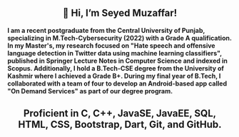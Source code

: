 <h2 align="center">👋 Hi, I’m Seyed Muzaffar! </h2>
<strong> I am a recent postgraduate from the Central University of Punjab, specializing in M.Tech-Cybersecurity (2022) with a Grade A qualification. In my Master's, my research focused on "Hate speech and offensive language detection in Twitter data using machine learning classifiers", published in Springer Lecture Notes in Computer Science and indexed in Scopus. Additionally, I hold a B.Tech-CSE degree from the University of Kashmir where I achieved a Grade B+. During my final year of B.Tech, I collaborated with a team of four to develop an Android-based app called "On Demand Services" as part of our degree program.
<strong>
 <h2 align="center"> Proficient in C, C++, JavaSE, JavaEE, SQL, HTML, CSS, Bootstrap, Dart, Git, and GitHub.</h2>
 
